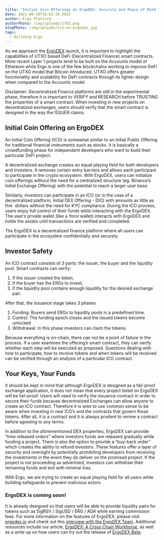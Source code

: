 ```yaml
---
title: "Initial Coin Offerings on ErgoDEX: Security and Peace of Mind "
date: 2021-08-19T16:02:36.692Z
author: Ergo Platform
authorPhoto: /img/uploads/1762.png
blogPhoto: /img/uploads/ico-on-ergodex.jpg
tags:
  - Building Ergo
---
```

<!--StartFragment-->

As we approach the [ErgoDEX](http://ergodex.io) launch, it is important to highlight the capabilities of UTXO based DeFi (Decentralized Finance) smart contracts. More recent Layer 1 projects tend to be built on the Accounts model of Ethereum while Ergo is one of the few blockchains working to improve DeFi on the UTXO model that Bitcoin introduced. UTXO offers greater functionality and scalability for DeFi contracts through its lighter design when compared to the Accounts model.

Disclaimer: Decentralized Finance platforms are still in the experimental phase, therefore it is important to VERIFY and RESEARCH before TRUSTING the properties of a smart contract. When investing in new projects on decentralized exchanges, users should verify that the smart contract is designed in the way the ISSUER claims.

## Initial Coin Offering on ErgoDEX

An Initial Coin Offering (ICO) is somewhat similar to an Initial Public Offering for traditional financial instruments such as stocks. It is basically a crowdfunding phase for independent developers who want to build their particular DeFi project. 

A decentralized exchange creates an equal playing field for both developers and investors. It removes certain entry barriers and allows each participant to participate in the crypto ecosystem. With ErgoDEX, users can initialize coin offerings without the need for a centralized structure (eg. Binance’s Initial Exchange Offering) with the potential to reach a larger user base. 

Similarly, investors can participate in an ICO (or in the case of a decentralized platform, Initial DEX Offering - IDO) with amounts as little as five  dollars without the need for KYC compliance. During the ICO process, users enjoy full control of their funds while interacting with the ErgoDEX. The user’s private wallet (like a Yoroi wallet) interacts with ErgoDEX and holds the assets until transactions are verified and completed.

The ErgoDEX is a decentralized finance platform where all users can participate in the ecosystem confidentially and securely.

## Investor Safety

An ICO contract consists of 3 parts: the issuer, the buyer and the liquidity pool. Smart contracts can verify: 

1. If the issuer created the token, 
2. If the buyer has the ERGs to invest,
3. If the liquidity pool contains enough liquidity for the desired exchange pair.

After that, the issuance stage takes 3 phases

1. Funding: Buyers send ERGs to liquidity pools in a predefined time.
2. Control: The funding epoch closes and the issued tokens become unlocked
3. Withdrawal: In this phase investors can claim the tokens.

Because everything is on-chain, there can not be a point of failure in the process. If a user examines the offering’s smart contract, they can verify whether each step will be executed as proposed. Questions dealing with how to participate, how to receive tokens and when tokens will be received can be verified through an analysis of a particular ICO contract.

## Your Keys, Your Funds

It should be kept in mind that although ErgoDEX is designed as a fail-proof exchange application, it does not mean that every project listed on ErgoDEX will be fail-proof. Users will need to verify the issuance contract in order to secure their funds because decentralized Exchanges can allow anyone to create an ICO contract. Therefore it is wise to use common sense to be aware when investing in new ICO’s and the contracts that govern those tokens. After all, it is a contract and it is always prudent to review a contract before agreeing to any terms.

In addition to the aforementioned DEX properties, ErgoDEX can provide “time released orders” where investors funds are released gradually while funding a project. There is also the option to provide a “buy-back order” which creates the ability to refund investors. These features offer a layer of security and oversight by potentially prohibiting developers from receiving the investments in the event they do deliver on the promised project. If the project is not proceeding as advertised, investors can withdraw their remaining funds and exit with minimal loss. 

With Ergo, we are trying to create an equal playing field for all users while building safeguards to prevent malicious actors.

### ErgoDEX is coming soon!

It is already designed so that users will be able to provide liquidity pairs for tokens such as SigRSV / SigUSD / ERG / ADA while earning commission fees. For more information on the features of ErgoDEX, please visit [ergodex.io](https://ergodex.io/) and check out this [interview with the ErgoDEX Team](https://en.cryptonomist.ch/2021/08/14/interview-ergodex-decentralized-exchange-ergo/). Additional resources include our article, [ErgoDEX: A Cross Chain Workhorse](https://ergoplatform.org/en/blog/2021-07-21-ergodex-a-cross-chain-workhorse/), as well as a write up on how users can try out the release of [ErgoDEX Beta](https://ergoplatform.org/en/blog/2021-08-11-ergodex-beta/).

<!--EndFragment-->